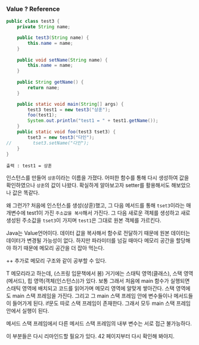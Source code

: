 ### Value ? Reference

```java
public class test3 {
    private String name;

    public test3(String name) {
        this.name = name;
    }
    
    public void setName(String name) {
        this.name = name;
    }
    
    public String getName() {
        return name;
    }

    public static void main(String[] args) {
        test3 test1 = new test3("상훈");
        foo(test1);
        System.out.println("test1 = " + test1.getName());
    }
    public static void foo(test3 tset3) {
        tset3 = new test3("다인");
//        tset3.setName("다인");
    }
}
```
`출력 : test1 = 상훈`

인스턴스를 만들어 `상훈`이라는 이름을 가졌다. 어떠한 함수를 통해 다시 생성하여 값을 확인하였으나 `상훈`의 값이 나왔다.
확실하게 알아보고자 setter를 활용해서도 해보았으나 값은 똑같다.

왜 그런가? 처음에 인스턴스를 생성(상훈)했고, 그 다음 메서드를 통해 `tset3`이라는 매개변수에 test1이 가진 `주소값을 복사`해서 가진다.
그 다음 새로운 객체를 생성하고 새로 생성된 주소값을 `tset3`이 가지며 `test1`은 그대로 원본 객체를 가르킨다.

Java는 Value언어이다. 데이터 값을 복사해서 함수로 전달하기 때문에 원본 데이터는 데이터가 변경될 가능성이 없다.
하지만 파라미터를 넘길 때마다 메모리 공간을 할당해야 하기 때문에 메모리 공간을 더 잡아 먹는다.


++ 추가로 메모리 구조와 같이 공부할 수 있다.

T 메모리라고 하는데, (스프링 입문책에서 봄) 거기에는 스태틱 영역(클래스), 스택 영역(메서드), 힙 영역(객체(인스턴스))가 있다.
보통 그래서 처음에 main 함수가 실행되면 스태틱 영역에 배치되고 코드를 읽어가며 메모리 영역에 알맞게 쌓아간다. 스택 영역에도 main 스택 프레임을 가진다.
그리고 그 main 스택 프레임 안에 변수들이나 메서드들이 들어가게 된다. if문도 따로 스택 프레임이 존재한다. 그래서 모두 main 스택 프레임 안에서 실행이 된다.

메서드 스택 프레임에서 다른 메서드 스택 프레임의 내부 변수는 서로 접근 불가능하다.

이 부분들은 다시 리마인드할 필요가 있다. 42 페이지부터 다시 확인해 봐야지.